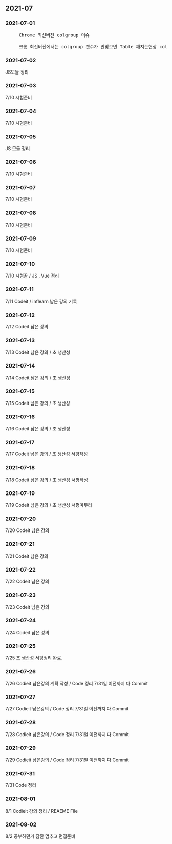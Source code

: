 ## 2021-07 

### 2021-07-01 
<pre>
     Chrome 최신버전 colgroup 이슈
     
     크롬 최신버전에서는 colgroup 갯수가 안맞으면 Table 깨지는현상 colgroup 갯수 맞춰줘야 정상적인 테이블모양을 볼수있다.
</pre>

### 2021-07-02 
JS모듈 정리

### 2021-07-03
7/10 시험준비 

### 2021-07-04
7/10 시험준비 

### 2021-07-05
JS 모듈 정리 

### 2021-07-06
7/10 시험준비 

### 2021-07-07
7/10 시험준비 

### 2021-07-08
7/10 시험준비 

### 2021-07-09
7/10 시험준비 

### 2021-07-10
7/10 시험끝 / JS , Vue 정리  

### 2021-07-11
7/11 Codeit / inflearn 남은 강의 기록  

### 2021-07-12
7/12 Codeit 남은 강의

### 2021-07-13
7/13 Codeit 남은 강의 / 초 생산성 

### 2021-07-14
7/14 Codeit 남은 강의 / 초 생산성  

### 2021-07-15
7/15 Codeit 남은 강의 / 초 생산성  

### 2021-07-16
7/16 Codeit 남은 강의 / 초 생산성  

### 2021-07-17
7/17 Codeit 남은 강의 / 초 생산성  서평작성 

### 2021-07-18
7/18 Codeit 남은 강의 / 초 생산성 서평작성 

### 2021-07-19
7/19 Codeit 남은 강의 / 초 생산성 서평마무리 

### 2021-07-20
7/20 Codeit 남은 강의 

### 2021-07-21
7/21 Codeit 남은 강의 

### 2021-07-22
7/22 Codeit 남은 강의 

### 2021-07-23
7/23 Codeit 남은 강의 

### 2021-07-24
7/24 Codeit 남은 강의 

### 2021-07-25
7/25 초 생산성 서평정리 완료. 

### 2021-07-26
7/26 Codieit 남은강의 계획 작성 / Code 정리 7/31일 이전까지 다 Commit 

### 2021-07-27
7/27 Codieit 남은강의 / Code 정리 7/31일 이전까지 다 Commit 

### 2021-07-28
7/28 Codieit 남은강의 / Code 정리 7/31일 이전까지 다 Commit 

### 2021-07-29
7/29 Codieit 남은강의 / Code 정리 7/31일 이전까지 다 Commit 

### 2021-07-31
7/31 Code 정리

### 2021-08-01
8/1 Codieit 강의 정리 / REAEME File 

### 2021-08-02
8/2 공부하던거 잠깐 멈추고 면접준비 
